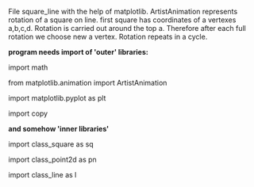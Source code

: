 File square_line
with the help of matplotlib. ArtistAnimation 
represents rotation of a square on line. 
first square has coordinates of a vertexes a,b,c,d.
Rotation is carried out around the top a.
Therefore after each full rotation we choose new a vertex.
Rotation repeats in a cycle.

**program needs import of 'outer' libraries:**

import math

from matplotlib.animation import ArtistAnimation

import matplotlib.pyplot as plt

import copy

**and somehow 'inner libraries'**

import class_square as sq

import class_point2d as pn

import class_line as l

